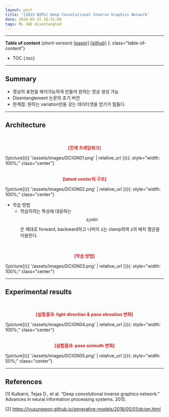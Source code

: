 ```yaml
---
layout: post
title: "[2015 NIPS] Deep Convolutional Inverse Graphics Network"
date: 2019-05-25 16:55:00
tags: ML VAE disentangled 
---
```


<!--more-->

---

**Table of content** (*short-version*)
[[paper]](http://papers.nips.cc/paper/5851-deep-convolutional-inverse-graphics-network.pdf) [[github]](https://github.com/yselivonchyk/TensorFlow_DCIGN)
{: class="table-of-content"}
* TOC
{:toc}

---

## Summary

- 영상의 표현을 해석가능하게 만들어 원하는 영상 생성 가능
- Disentanglement 논문의 초기 버전
- 한계점: 원하는 variation만을 갖는 데이터셋을 얻기가 힘들다.

---

## Architecture


<br/>
<p align="center" style="color: #e01f1f; font-weight: bold;">[전체 프레임워크]</p>
![picture]({{ '/assets/images/DCIGN01.png' | relative_url }}){: style="width: 100%;" class="center"}
<br/>

<br/>
<p align="center" style="color: #e01f1f; font-weight: bold;">[latent vector의 구조]</p>
![picture]({{ '/assets/images/DCIGN02.png' | relative_url }}){: style="width: 100%;" class="center"}
<br/>


- 학습 방법
  - 학습하려는 특성에 대응하는 $$z_train$$은 제대로 forward, backward하고 나머지 z는 clamp하여 z의 배치 평균을 이용한다.
  
<br/>
<p align="center" style="color: #e01f1f; font-weight: bold;">[학습 방법]</p>
![picture]({{ '/assets/images/DCIGN03.png' | relative_url }}){: style="width: 100%;" class="center"}
<br/>

---

## Experimental results



<br/>
<p align="center" style="color: #e01f1f; font-weight: bold;">[실험결과: light direction & pose elevation 변화]</p>
![picture]({{ '/assets/images/DCIGN04.png' | relative_url }}){: style="width: 100%;" class="center"}
<br/>

<br/>
<p align="center" style="color: #e01f1f; font-weight: bold;">[실험결과: pose azimuth 변화]</p>
![picture]({{ '/assets/images/DCIGN05.png' | relative_url }}){: style="width: 50%;" class="center"}
<br/>



---

## References

[1] Kulkarni, Tejas D., et al. "Deep convolutional inverse graphics network." Advances in neural information processing systems. 2015.

[2] https://lyusungwon.github.io/generative-models/2018/05/01/dcign.html

